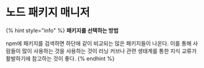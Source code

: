 # 노드 패키지 매니저

{% hint style="info" %}
**패키지를 선택하는 방법**

npm에 패키지를 검색하면 하단에 같이 비교되는 많은 패키지들이 나온다. 이를 통해 사람들이 많이 사용하는 것을 사용하는 것이 러닝 커브나 관련 생태계를 통한 지식 교류가 활발하기에 참고하는 것이 좋다.
{% endhint %}




